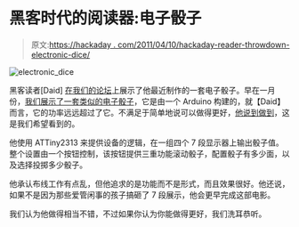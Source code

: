 # 黑客时代的阅读器:电子骰子

> 原文:[https://hackaday . com/2011/04/10/hackaday-reader-throwdown-electronic-dice/](https://hackaday.com/2011/04/10/hackaday-reader-throwdown-electronic-dice/)

![electronic_dice](../Images/31273caa03c801ef892af1479f6efc64.png "electronic_dice")

黑客读者[Daid] [在我们的论坛](http://forums.hackaday.com/viewtopic.php?f=3&t=580)上展示了他最近制作的一套电子骰子。早在一月份，[我们展示了一套类似的电子骰子](http://hackaday.com/2011/01/17/electronic-dice-has-option-for-20-or-100-sides/)，它是由一个 Arduino 构建的，就【Daid】而言，它的功率远远超过了它。不满足于简单地说可以做得更好，[他说到做到](http://daid.mine.nu/blag/2011/04/08/hardware-electronic-dice/)，这是我们希望看到的。

他使用 ATTiny2313 来提供设备的逻辑，在一组四个 7 段显示器上输出骰子值。整个设置由一个按钮控制，该按钮提供三重功能滚动骰子，配置骰子有多少面，以及选择投掷多少骰子。

他承认布线工作有点乱，但他追求的是功能而不是形式，而且效果很好。他还说，如果不是因为那些爱管闲事的孩子搞砸了 7 段展示，他会更早完成这部电影。

我们认为他做得相当不错，不过如果你认为你能做得更好，我们洗耳恭听。